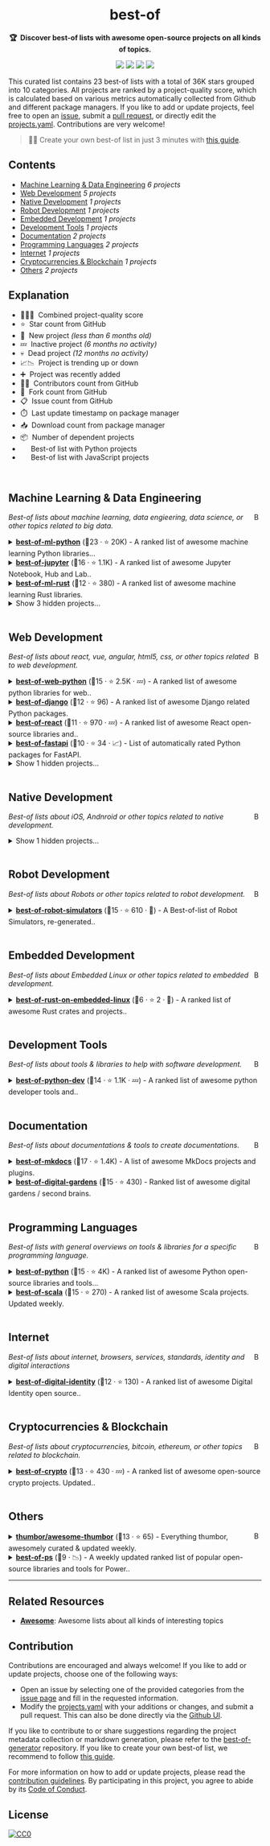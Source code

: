 <!-- markdownlint-disable -->
<h1 align="center">
    best-of
    <br>
</h1>

<p align="center">
    <strong>🏆&nbsp; Discover best-of lists with awesome open-source projects on all kinds of topics.</strong>
</p>

<p align="center">
    <a href="https://best-of.org" title="Best-of Badge"><img src="http://bit.ly/3o3EHNN"></a>
    <a href="#Contents" title="Project Count"><img src="https://img.shields.io/badge/projects-23-blue.svg?color=5ac4bf"></a>
    <a href="#Contribution" title="Contributions are welcome"><img src="https://img.shields.io/badge/contributions-welcome-green.svg"></a>
    <a href="https://github.com/best-of-lists/best-of/releases" title="Best-of Updates"><img src="https://img.shields.io/github/release-date/best-of-lists/best-of?color=green&label=updated"></a>
</p>

This curated list contains 23 best-of lists with a total of 36K stars grouped into 10 categories. All projects are ranked by a project-quality score, which is calculated based on various metrics automatically collected from Github and different package managers. If you like to add or update projects, feel free to open an [issue](https://github.com/best-of-lists/best-of/issues/new/choose), submit a [pull request](https://github.com/best-of-lists/best-of/pulls), or directly edit the [projects.yaml](https://github.com/best-of-lists/best-of/edit/main/projects.yaml). Contributions are very welcome!

> 🧙‍♂️ Create your own best-of list in just 3 minutes with [this guide](https://github.com/best-of-lists/best-of/blob/main/create-best-of-list.md).

## Contents

- [Machine Learning & Data Engineering](#machine-learning--data-engineering) _6 projects_
- [Web Development](#web-development) _5 projects_
- [Native Development](#native-development) _1 projects_
- [Robot Development](#robot-development) _1 projects_
- [Embedded Development](#embedded-development) _1 projects_
- [Development Tools](#development-tools) _1 projects_
- [Documentation](#documentation) _2 projects_
- [Programming Languages](#programming-languages) _2 projects_
- [Internet](#internet) _1 projects_
- [Cryptocurrencies & Blockchain](#cryptocurrencies--blockchain) _1 projects_
- [Others](#others) _2 projects_

## Explanation
- 🥇🥈🥉&nbsp; Combined project-quality score
- ⭐️&nbsp; Star count from GitHub
- 🐣&nbsp; New project _(less than 6 months old)_
- 💤&nbsp; Inactive project _(6 months no activity)_
- 💀&nbsp; Dead project _(12 months no activity)_
- 📈📉&nbsp; Project is trending up or down
- ➕&nbsp; Project was recently added
- 👨‍💻&nbsp; Contributors count from GitHub
- 🔀&nbsp; Fork count from GitHub
- 📋&nbsp; Issue count from GitHub
- ⏱️&nbsp; Last update timestamp on package manager
- 📥&nbsp; Download count from package manager
- 📦&nbsp; Number of dependent projects
- <img src="https://www.python.org/static/favicon.ico" style="display:inline;" width="13" height="13">&nbsp; Best-of list with Python projects
- <img src="https://cdn.icon-icons.com/icons2/2108/PNG/512/javascript_icon_130900.png" style="display:inline;" width="13" height="13">&nbsp; Best-of list with JavaScript projects

<br>

## Machine Learning & Data Engineering

<a href="#contents"><img align="right" width="15" height="15" src="https://git.io/JtehR" alt="Back to top"></a>

_Best-of lists about machine learning, data engieering, data science, or other topics related to big data._

<details><summary><b><a href="https://github.com/ml-tooling/best-of-ml-python">best-of-ml-python</a></b> (🥇23 ·  ⭐ 20K) - A ranked list of awesome machine learning Python libraries... <code><img src="https://www.python.org/static/favicon.ico" style="display:inline;" width="13" height="13"></code></summary>

- [GitHub](https://github.com/ml-tooling/best-of-ml-python) (👨‍💻 53 · 🔀 2.7K · 📋 61 - 44% open · ⏱️ 22.05.2025):

	```
	git clone https://github.com/ml-tooling/best-of-ml-python
	```
</details>
<details><summary><b><a href="https://github.com/ml-tooling/best-of-jupyter">best-of-jupyter</a></b> (🥈16 ·  ⭐ 1.1K) - A ranked list of awesome Jupyter Notebook, Hub and Lab.. <code><img src="https://www.python.org/static/favicon.ico" style="display:inline;" width="13" height="13"></code></summary>

- [GitHub](https://github.com/ml-tooling/best-of-jupyter) (👨‍💻 13 · 🔀 79 · 📋 6 - 33% open · ⏱️ 22.05.2025):

	```
	git clone https://github.com/ml-tooling/best-of-jupyter
	```
</details>
<details><summary><b><a href="https://github.com/e-tornike/best-of-ml-rust">best-of-ml-rust</a></b> (🥉12 ·  ⭐ 380) - A ranked list of awesome machine learning Rust libraries.</summary>

- [GitHub](https://github.com/e-tornike/best-of-ml-rust) (👨‍💻 4 · 🔀 14 · ⏱️ 28.02.2025):

	```
	git clone https://github.com/e-tornike/best-of-ml-rust
	```
</details>
<details><summary>Show 3 hidden projects...</summary>

- <b><a href="https://github.com/taranjeet/awesome-gpts">awesome-gpts</a></b> (🥈13 ·  ⭐ 1.3K · 💀) - Collection of all the GPTs created by the community. <code><img src="https://www.python.org/static/favicon.ico" style="display:inline;" width="13" height="13"></code>
- <b><a href="https://github.com/jrieke/best-of-streamlit">best-of-streamlit</a></b> (🥉12 ·  ⭐ 1.3K · 💀) - A ranked gallery of awesome streamlit apps built by the.. <code><img src="https://www.python.org/static/favicon.ico" style="display:inline;" width="13" height="13"></code>
- <b><a href="https://github.com/e-tornike/best-of-ml-julia">best-of-ml-julia</a></b> (🥉6 ·  ⭐ 21 · 💀) - A ranked list of awesome machine learning Julia libraries.
</details>
<br>

## Web Development

<a href="#contents"><img align="right" width="15" height="15" src="https://git.io/JtehR" alt="Back to top"></a>

_Best-of lists about react, vue, angular, html5, css, or other topics related to web development._

<details><summary><b><a href="https://github.com/ml-tooling/best-of-web-python">best-of-web-python</a></b> (🥇15 ·  ⭐ 2.5K · 💤) - A ranked list of awesome python libraries for web.. <code><img src="https://www.python.org/static/favicon.ico" style="display:inline;" width="13" height="13"></code></summary>

- [GitHub](https://github.com/ml-tooling/best-of-web-python) (👨‍💻 16 · 🔀 190 · ⏱️ 06.06.2024):

	```
	git clone https://github.com/ml-tooling/best-of-web-python
	```
</details>
<details><summary><b><a href="https://github.com/fkromer/best-of-django">best-of-django</a></b> (🥈12 ·  ⭐ 96) - A ranked list of awesome Django related Python packages. <code><img src="https://www.python.org/static/favicon.ico" style="display:inline;" width="13" height="13"></code></summary>

- [GitHub](https://github.com/fkromer/best-of-django) (👨‍💻 3 · 🔀 12 · ⏱️ 22.05.2025):

	```
	git clone https://github.com/fkromer/best-of-django
	```
</details>
<details><summary><b><a href="https://github.com/lukasmasuch/best-of-react">best-of-react</a></b> (🥉11 ·  ⭐ 970 · 💤) - A ranked list of awesome React open-source libraries and.. <code><img src="https://cdn.icon-icons.com/icons2/2108/PNG/512/javascript_icon_130900.png" style="display:inline;" width="13" height="13"></code></summary>

- [GitHub](https://github.com/lukasmasuch/best-of-react) (👨‍💻 7 · 🔀 110 · 📋 4 - 50% open · ⏱️ 13.08.2024):

	```
	git clone https://github.com/lukasmasuch/best-of-react
	```
</details>
<details><summary><b><a href="https://github.com/fkromer/best-of-fastapi">best-of-fastapi</a></b> (🥉10 ·  ⭐ 34 · 📈) - List of automatically rated Python packages for FastAPI. <code><img src="https://www.python.org/static/favicon.ico" style="display:inline;" width="13" height="13"></code></summary>

- [GitHub](https://github.com/fkromer/best-of-fastapi) (👨‍💻 3 · ⏱️ 16.05.2025):

	```
	git clone https://github.com/fkromer/best-of-fastapi
	```
</details>
<details><summary>Show 1 hidden projects...</summary>

- <b><a href="https://github.com/fkromer/best-of-vue">best-of-vue</a></b> (🥉6 ·  ⭐ 7) -  <code><img src="https://cdn.icon-icons.com/icons2/2108/PNG/512/javascript_icon_130900.png" style="display:inline;" width="13" height="13"></code>
</details>
<br>

## Native Development

<a href="#contents"><img align="right" width="15" height="15" src="https://git.io/JtehR" alt="Back to top"></a>

_Best-of lists about iOS, Andnroid or other topics related to native development._

<details><summary>Show 1 hidden projects...</summary>

- <b><a href="https://github.com/fkromer/best-of-react-native">best-of-react-native</a></b> (🥇7 ·  ⭐ 9) - 
</details>
<br>

## Robot Development

<a href="#contents"><img align="right" width="15" height="15" src="https://git.io/JtehR" alt="Back to top"></a>

_Best-of lists about Robots or other topics related to robot development._

<details><summary><b><a href="https://github.com/knmcguire/best-of-robot-simulators">best-of-robot-simulators</a></b> (🥇15 ·  ⭐ 610 · 🐣) - A Best-of-list of Robot Simulators, re-generated..</summary>

- [GitHub](https://github.com/knmcguire/best-of-robot-simulators) (👨‍💻 8 · 🔀 42 · 📋 85 - 16% open · ⏱️ 21.05.2025):

	```
	git clone https://github.com/knmcguire/best-of-robot-simulators
	```
</details>
<br>

## Embedded Development

<a href="#contents"><img align="right" width="15" height="15" src="https://git.io/JtehR" alt="Back to top"></a>

_Best-of lists about Embedded Linux or other topics related to embedded development._

<details><summary><b><a href="https://github.com/fkromer/best-of-rust-on-embedded-linux">best-of-rust-on-embedded-linux</a></b> (🥇6 ·  ⭐ 2 · 🐣) - A ranked list of awesome Rust crates and projects..</summary>

- [GitHub](https://github.com/fkromer/best-of-rust-on-embedded-linux) (👨‍💻 4 · 🔀 1 · ⏱️ 16.05.2025):

	```
	git clone https://github.com/fkromer/best-of-rust-on-embedded-linux
	```
</details>
<br>

## Development Tools

<a href="#contents"><img align="right" width="15" height="15" src="https://git.io/JtehR" alt="Back to top"></a>

_Best-of lists about tools & libraries to help with software development._

<details><summary><b><a href="https://github.com/ml-tooling/best-of-python-dev">best-of-python-dev</a></b> (🥇14 ·  ⭐ 1.1K · 💤) - A ranked list of awesome python developer tools and.. <code><img src="https://www.python.org/static/favicon.ico" style="display:inline;" width="13" height="13"></code></summary>

- [GitHub](https://github.com/ml-tooling/best-of-python-dev) (👨‍💻 7 · 🔀 53 · 📋 10 - 50% open · ⏱️ 30.05.2024):

	```
	git clone https://github.com/ml-tooling/best-of-python-dev
	```
</details>
<br>

## Documentation

<a href="#contents"><img align="right" width="15" height="15" src="https://git.io/JtehR" alt="Back to top"></a>

_Best-of lists about documentations & tools to create documentations._

<details><summary><b><a href="https://github.com/mkdocs/catalog">best-of-mkdocs</a></b> (🥇17 ·  ⭐ 1.4K) - A list of awesome MkDocs projects and plugins.</summary>

- [GitHub](https://github.com/mkdocs/catalog) (👨‍💻 56 · 🔀 88 · 📋 33 - 6% open · ⏱️ 22.05.2025):

	```
	git clone https://github.com/mkdocs/catalog
	```
</details>
<details><summary><b><a href="https://github.com/lyz-code/best-of-digital-gardens">best-of-digital-gardens</a></b> (🥉15 ·  ⭐ 430) - Ranked list of awesome digital gardens / second brains.</summary>

- [GitHub](https://github.com/lyz-code/best-of-digital-gardens) (👨‍💻 21 · 🔀 26 · ⏱️ 21.05.2025):

	```
	git clone https://github.com/lyz-code/best-of-digital-gardens
	```
</details>
<br>

## Programming Languages

<a href="#contents"><img align="right" width="15" height="15" src="https://git.io/JtehR" alt="Back to top"></a>

_Best-of lists with general overviews on tools & libraries for a specific programming language._

<details><summary><b><a href="https://github.com/ml-tooling/best-of-python">best-of-python</a></b> (🥇15 ·  ⭐ 4K) - A ranked list of awesome Python open-source libraries and tools... <code><img src="https://www.python.org/static/favicon.ico" style="display:inline;" width="13" height="13"></code></summary>

- [GitHub](https://github.com/ml-tooling/best-of-python) (👨‍💻 13 · 🔀 270 · 📋 13 - 53% open · ⏱️ 11.03.2025):

	```
	git clone https://github.com/ml-tooling/best-of-python
	```
</details>
<details><summary><b><a href="https://github.com/stkeky/best-of-scala">best-of-scala</a></b> (🥇15 ·  ⭐ 270) - A ranked list of awesome Scala projects. Updated weekly.</summary>

- [GitHub](https://github.com/stkeky/best-of-scala) (👨‍💻 18 · 🔀 25 · 📋 12 - 25% open · ⏱️ 16.05.2025):

	```
	git clone https://github.com/stkeky/best-of-scala
	```
</details>
<br>

## Internet

<a href="#contents"><img align="right" width="15" height="15" src="https://git.io/JtehR" alt="Back to top"></a>

_Best-of lists about internet, browsers, services, standards, identity and digital interactions_

<details><summary><b><a href="https://github.com/jruizaranguren/best-of-digital-identity">best-of-digital-identity</a></b> (🥇12 ·  ⭐ 130) - A ranked list of awesome Digital Identity open source..</summary>

- [GitHub](https://github.com/jruizaranguren/best-of-digital-identity) (👨‍💻 5 · 🔀 9 · ⏱️ 15.05.2025):

	```
	git clone https://github.com/jruizaranguren/best-of-digital-identity
	```
</details>
<br>

## Cryptocurrencies & Blockchain

<a href="#contents"><img align="right" width="15" height="15" src="https://git.io/JtehR" alt="Back to top"></a>

_Best-of lists about cryptocurrencies, bitcoin, ethereum, or other topics related to blockchain._

<details><summary><b><a href="https://github.com/lukasmasuch/best-of-crypto">best-of-crypto</a></b> (🥇13 ·  ⭐ 430 · 💤) - A ranked list of awesome open-source crypto projects. Updated..</summary>

- [GitHub](https://github.com/lukasmasuch/best-of-crypto) (👨‍💻 5 · 🔀 77 · ⏱️ 05.06.2024):

	```
	git clone https://github.com/lukasmasuch/best-of-crypto
	```
</details>
<br>

## Others

<a href="#contents"><img align="right" width="15" height="15" src="https://git.io/JtehR" alt="Back to top"></a>

<details><summary><b><a href="https://github.com/thumbor/awesome-thumbor">thumbor/awesome-thumbor</a></b> (🥇13 ·  ⭐ 65) - Everything thumbor, awesomely curated & updated weekly.</summary>

- [GitHub](https://github.com/thumbor/awesome-thumbor) (👨‍💻 5 · 🔀 4 · ⏱️ 21.05.2025):

	```
	git clone https://github.com/thumbor/awesome-thumbor
	```
</details>
<details><summary><b><a href="https://github.com/jinningwang/best-of-ps">best-of-ps</a></b> (🥉9 · 📉) - A weekly updated ranked list of popular open-source libraries and tools for Power..</summary>

- [GitHub](https://github.com/jinningwang/best-of-ps) (👨‍💻 7 · ⏱️ 22.05.2025):

	```
	git clone https://github.com/jinningwang/best-of-ps
	```
</details>

---

## Related Resources

- [**Awesome**](https://github.com/sindresorhus/awesome): Awesome lists about all kinds of interesting topics

## Contribution

Contributions are encouraged and always welcome! If you like to add or update projects, choose one of the following ways:

- Open an issue by selecting one of the provided categories from the [issue page](https://github.com/best-of-lists/best-of/issues/new/choose) and fill in the requested information.
- Modify the [projects.yaml](https://github.com/best-of-lists/best-of/blob/main/projects.yaml) with your additions or changes, and submit a pull request. This can also be done directly via the [Github UI](https://github.com/best-of-lists/best-of/edit/main/projects.yaml).

If you like to contribute to or share suggestions regarding the project metadata collection or markdown generation, please refer to the [best-of-generator](https://github.com/best-of-lists/best-of-generator) repository. If you like to create your own best-of list, we recommend to follow [this guide](https://github.com/best-of-lists/best-of/blob/main/create-best-of-list.md).

For more information on how to add or update projects, please read the [contribution guidelines](https://github.com/best-of-lists/best-of/blob/main/CONTRIBUTING.md). By participating in this project, you agree to abide by its [Code of Conduct](https://github.com/best-of-lists/best-of/blob/main/.github/CODE_OF_CONDUCT.md).

## License

[![CC0](https://mirrors.creativecommons.org/presskit/buttons/88x31/svg/by-sa.svg)](https://creativecommons.org/licenses/by-sa/4.0/)

